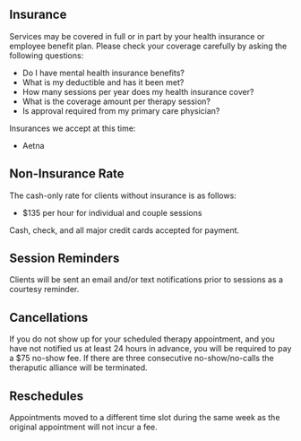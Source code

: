 ## Insurance

Services may be covered in full or in part by your health insurance or employee benefit plan.
Please check your coverage carefully by asking the following questions:

- Do I have mental health insurance benefits?
- What is my deductible and has it been met?
- How many sessions per year does my health insurance cover?
- What is the coverage amount per therapy session?
- Is approval required from my primary care physician?

Insurances we accept at this time:

- Aetna

## Non-Insurance Rate

The cash-only rate for clients without insurance is as follows:

- $135 per hour for individual and couple sessions

Cash, check, and all major credit cards accepted for payment.

## Session Reminders

Clients will be sent an email and/or text notifications prior to sessions as a courtesy reminder.  

## Cancellations

If you do not show up for your scheduled therapy appointment, and you have not notified us at least 24 hours in advance, you will be required to pay a $75 no-show fee.  If there are three consecutive no-show/no-calls the theraputic alliance will be terminated.

## Reschedules

Appointments moved to a different time slot during the same week as the original appointment will not incur a fee. 
